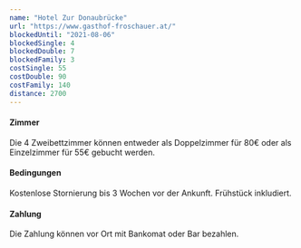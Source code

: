 ```yaml
---
name: "Hotel Zur Donaubrücke"
url: "https://www.gasthof-froschauer.at/"
blockedUntil: "2021-08-06"
blockedSingle: 4
blockedDouble: 7
blockedFamily: 3
costSingle: 55
costDouble: 90
costFamily: 140
distance: 2700
---
```


#### Zimmer

Die 4 Zweibettzimmer können entweder als Doppelzimmer für 80€ oder als Einzelzimmer für 55€ gebucht werden.

#### Bedingungen

Kostenlose Stornierung bis 3 Wochen vor der Ankunft. Frühstück inkludiert.

#### Zahlung

Die Zahlung können vor Ort mit Bankomat oder Bar bezahlen.
